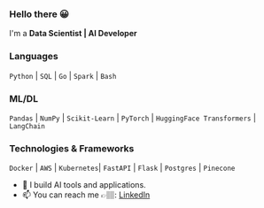 ### Hello there 😀
I'm a **Data Scientist | AI Developer**


### Languages
`Python` | `SQL` | `Go` | `Spark` | `Bash`

### ML/DL
`Pandas` | `NumPy` | `Scikit-Learn` | `PyTorch` | `HuggingFace Transformers` | `LangChain`


### Technologies & Frameworks
`Docker` | `AWS` | `Kubernetes`| `FastAPI` | `Flask` | `Postgres` | `Pinecone`

- 🌱 I build AI tools and applications.
- 📫 You can reach me 👉🏽: [LinkedIn](https://www.linkedin.com/in/chineduezeofor)
